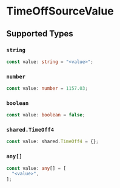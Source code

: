 # TimeOffSourceValue


## Supported Types

### `string`

```typescript
const value: string = "<value>";
```

### `number`

```typescript
const value: number = 1157.03;
```

### `boolean`

```typescript
const value: boolean = false;
```

### `shared.TimeOff4`

```typescript
const value: shared.TimeOff4 = {};
```

### `any[]`

```typescript
const value: any[] = [
  "<value>",
];
```

